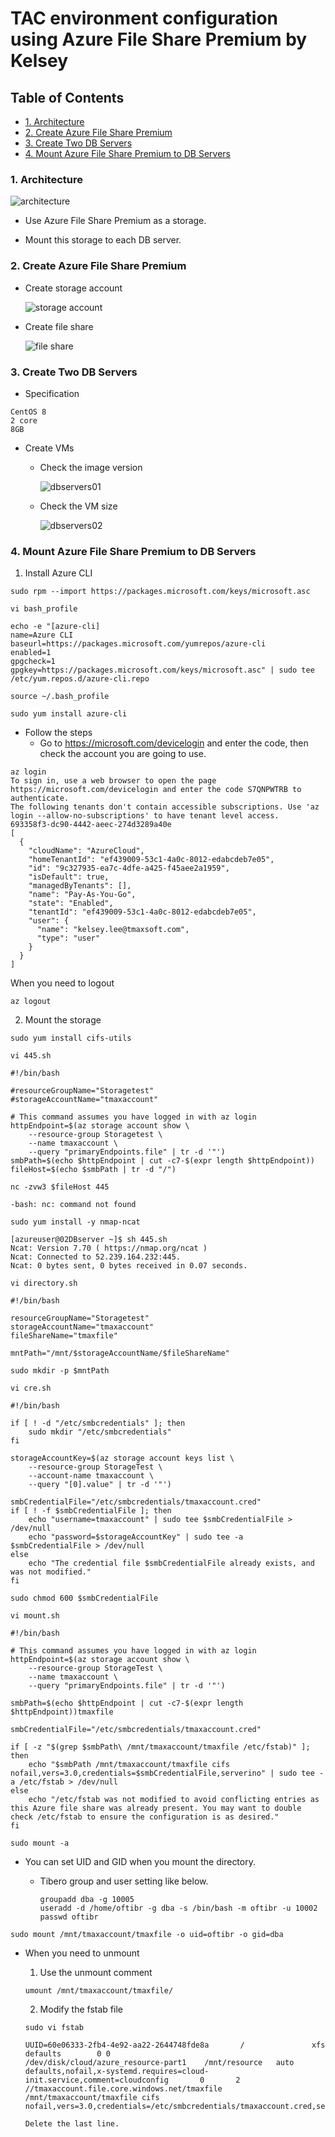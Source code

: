 # TAC environment configuration using Azure File Share Premium by Kelsey

## Table of Contents

+ [1. Architecture](#1-architecture)
+ [2. Create Azure File Share Premium](#2-create-azure-file-share-premium)
+ [3. Create Two DB Servers](#3-create-two-db-servers)
+ [4. Mount Azure File Share Premium to DB Servers](#4-mount-azure-file-share-premium-to-db-servers)

### 1. Architecture

   <img src="./reference_images/architecture.jpg" title="architecture">
    
- Use Azure File Share Premium as a storage.

- Mount this storage to each DB server.

### 2. Create Azure File Share Premium

- Create storage account

   <img src="./reference_images/create-filestorage-account.png" title="storage account">
 
- Create file share
 
   <img src="./reference_images/create-premium-file-share.png" title="file share">

### 3. Create Two DB Servers

- Specification

```
CentOS 8
2 core
8GB
```

- Create VMs 

   - Check the image version

        <img src="./reference_images/dbservers01.png" title="dbservers01">

   - Check the VM size
 
       <img src="./reference_images/dbservers02.png" title="dbservers02">

### 4. Mount Azure File Share Premium to DB Servers

1) Install Azure CLI

```
sudo rpm --import https://packages.microsoft.com/keys/microsoft.asc
```

```
vi bash_profile

echo -e "[azure-cli]
name=Azure CLI
baseurl=https://packages.microsoft.com/yumrepos/azure-cli
enabled=1
gpgcheck=1
gpgkey=https://packages.microsoft.com/keys/microsoft.asc" | sudo tee /etc/yum.repos.d/azure-cli.repo

source ~/.bash_profile
```

```
sudo yum install azure-cli
```

- Follow the steps
    - Go to https://microsoft.com/devicelogin and enter the code, then check the account you are going to use.
    
```
az login
To sign in, use a web browser to open the page https://microsoft.com/devicelogin and enter the code S7QNPWTRB to authenticate.
The following tenants don't contain accessible subscriptions. Use 'az login --allow-no-subscriptions' to have tenant level access.
693358f3-dc90-4442-aeec-274d3289a40e
[
  {
    "cloudName": "AzureCloud",
    "homeTenantId": "ef439009-53c1-4a0c-8012-edabcdeb7e05",
    "id": "9c327935-ea7c-4dfe-a425-f45aee2a1959",
    "isDefault": true,
    "managedByTenants": [],
    "name": "Pay-As-You-Go",
    "state": "Enabled",
    "tenantId": "ef439009-53c1-4a0c-8012-edabcdeb7e05",
    "user": {
      "name": "kelsey.lee@tmaxsoft.com",
      "type": "user"
    }
  }
]
```

When you need to logout
```
az logout
```

2) Mount the storage

```
sudo yum install cifs-utils 
```



```
vi 445.sh

#!/bin/bash

#resourceGroupName="Storagetest"
#storageAccountName="tmaxaccount"

# This command assumes you have logged in with az login
httpEndpoint=$(az storage account show \
    --resource-group Storagetest \
    --name tmaxaccount \
    --query "primaryEndpoints.file" | tr -d '"')
smbPath=$(echo $httpEndpoint | cut -c7-$(expr length $httpEndpoint))
fileHost=$(echo $smbPath | tr -d "/")

nc -zvw3 $fileHost 445
```

```
-bash: nc: command not found 

sudo yum install -y nmap-ncat
```

```
[azureuser@02DBserver ~]$ sh 445.sh 
Ncat: Version 7.70 ( https://nmap.org/ncat )
Ncat: Connected to 52.239.164.232:445.
Ncat: 0 bytes sent, 0 bytes received in 0.07 seconds.
```

```
vi directory.sh

#!/bin/bash

resourceGroupName="Storagetest"
storageAccountName="tmaxaccount"
fileShareName="tmaxfile"

mntPath="/mnt/$storageAccountName/$fileShareName"

sudo mkdir -p $mntPath
```


```
vi cre.sh 

#!/bin/bash

if [ ! -d "/etc/smbcredentials" ]; then
    sudo mkdir "/etc/smbcredentials"
fi

storageAccountKey=$(az storage account keys list \
    --resource-group StorageTest \
    --account-name tmaxaccount \
    --query "[0].value" | tr -d '"')

smbCredentialFile="/etc/smbcredentials/tmaxaccount.cred"
if [ ! -f $smbCredentialFile ]; then
    echo "username=tmaxaccount" | sudo tee $smbCredentialFile > /dev/null
    echo "password=$storageAccountKey" | sudo tee -a $smbCredentialFile > /dev/null
else
    echo "The credential file $smbCredentialFile already exists, and was not modified."
fi
```

```
sudo chmod 600 $smbCredentialFile
```

```
vi mount.sh

#!/bin/bash

# This command assumes you have logged in with az login
httpEndpoint=$(az storage account show \
    --resource-group StorageTest \
    --name tmaxaccount \
    --query "primaryEndpoints.file" | tr -d '"')

smbPath=$(echo $httpEndpoint | cut -c7-$(expr length $httpEndpoint))tmaxfile

smbCredentialFile="/etc/smbcredentials/tmaxaccount.cred"

if [ -z "$(grep $smbPath\ /mnt/tmaxaccount/tmaxfile /etc/fstab)" ]; then
    echo "$smbPath /mnt/tmaxaccount/tmaxfile cifs nofail,vers=3.0,credentials=$smbCredentialFile,serverino" | sudo tee -a /etc/fstab > /dev/null
else
    echo "/etc/fstab was not modified to avoid conflicting entries as this Azure file share was already present. You may want to double check /etc/fstab to ensure the configuration is as desired."
fi

sudo mount -a
```
- You can set UID and GID when you mount the directory.

     - Tibero group and user setting like below.

         ```
         groupadd dba -g 10005
         useradd -d /home/oftibr -g dba -s /bin/bash -m oftibr -u 10002
         passwd oftibr
         ```

```
sudo mount /mnt/tmaxaccount/tmaxfile -o uid=oftibr -o gid=dba
```

- When you need to unmount 

   1. Use the unmount comment

   ```
   umount /mnt/tmaxaccount/tmaxfile/
   ```

   2. Modify the fstab file

   ```
   sudo vi fstab

   UUID=60e06333-2fb4-4e92-aa22-2644748fde8a       /               xfs     defaults        0 0
   /dev/disk/cloud/azure_resource-part1    /mnt/resource   auto    defaults,nofail,x-systemd.requires=cloud-init.service,comment=cloudconfig       0       2
   //tmaxaccount.file.core.windows.net/tmaxfile /mnt/tmaxaccount/tmaxfile cifs nofail,vers=3.0,credentials=/etc/smbcredentials/tmaxaccount.cred,serverino

   Delete the last line.

```
